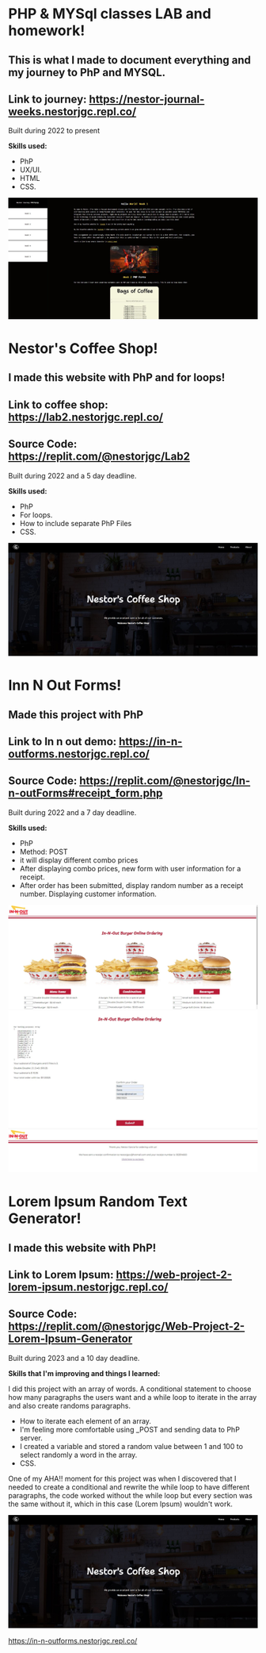 # PHP & MYSql classes LAB and homework!
## This is what I made to document everything and my journey to PhP and MYSQL.
## Link to journey: https://nestor-journal-weeks.nestorjgc.repl.co/

<p>Built during 2022 to present</p>

<b>Skills used:</b>
  <p></p>
  <ul>
  <li>PhP</li>
  <li>UX/UI.</li>
  <li>HTML</li>
  <li>CSS.</li>
</ul>

![](https://github.com/nestorjgc/PHP/blob/main/assets/first.JPG)


# Nestor's Coffee Shop!
## I made this website with PhP and for loops!
## Link to coffee shop: https://lab2.nestorjgc.repl.co/
## Source Code: https://replit.com/@nestorjgc/Lab2

<p>Built during 2022 and a 5 day deadline.</p>

<b>Skills used:</b>
  <p></p>
  <ul>
  <li>PhP</li>
  <li>For loops.</li>
  <li>How to include separate PhP Files</li>
  <li>CSS.</li>
</ul>

![](https://github.com/nestorjgc/PHP/blob/main/assets/two.JPG)

# Inn N Out Forms!
## Made this project with PhP
## Link to In n out demo: https://in-n-outforms.nestorjgc.repl.co/ <br>
## Source Code: https://replit.com/@nestorjgc/In-n-outForms#receipt_form.php

<p>Built during 2022 and a 7 day deadline.</p>

<b>Skills used:</b>
  <p></p>
  <ul>
  <li>PhP</li>
  <li>Method: POST</li>
  <li>it will display different combo prices</li>
  <li>After displaying combo prices, new form with user information for a receipt.</li>
  <li>After order has been submitted, display random number as a receipt number. Displaying customer information.</li>
</ul>

![](https://github.com/nestorjgc/PHP/blob/main/assets/threeone.JPG)
![](https://github.com/nestorjgc/PHP/blob/main/assets/threetwo.JPG)
![](https://github.com/nestorjgc/PHP/blob/main/assets/threethree.JPG)


# Lorem Ipsum Random Text Generator!
## I made this website with PhP!
## Link to Lorem Ipsum: https://web-project-2-lorem-ipsum.nestorjgc.repl.co/ <br>
## Source Code: https://replit.com/@nestorjgc/Web-Project-2-Lorem-Ipsum-Generator

<p>Built during 2023 and a 10 day deadline.</p>

<b>Skills that I'm improving and things I learned:</b>
  <p>I did this project with an array of words. A conditional statement to choose how many paragraphs the users want and a while loop to iterate in the array and also create randoms paragraphs.</p>
  <ul>
  <li>How to iterate each element of an array.</li>
  <li>I'm feeling more comfortable using _POST and sending data to PhP server.</li>
  <li>I created a variable and stored a random value between 1 and 100 to select randomly a word in the array.</li>
  <li>CSS.</li>
</ul>
<p>One of my AHA!! moment for this project was when I discovered that I needed to create a conditional and rewrite the while loop to have different paragraphs, the code worked without the while loop but every section was the same without it, which in this case (Lorem Ipsum) wouldn't work.</p>

![](https://github.com/nestorjgc/PHP/blob/main/assets/two.JPG)















https://in-n-outforms.nestorjgc.repl.co/
